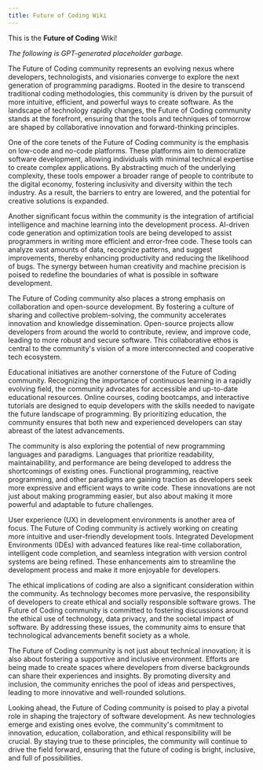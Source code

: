 ```yaml
---
title: Future of Coding Wiki
---
```


This is the **Future of Coding** Wiki!

*The following is GPT-generated placeholder garbage.*

The Future of Coding community represents an evolving nexus where developers, technologists, and visionaries converge to explore the next generation of programming paradigms. Rooted in the desire to transcend traditional coding methodologies, this community is driven by the pursuit of more intuitive, efficient, and powerful ways to create software. As the landscape of technology rapidly changes, the Future of Coding community stands at the forefront, ensuring that the tools and techniques of tomorrow are shaped by collaborative innovation and forward-thinking principles.

One of the core tenets of the Future of Coding community is the emphasis on low-code and no-code platforms. These platforms aim to democratize software development, allowing individuals with minimal technical expertise to create complex applications. By abstracting much of the underlying complexity, these tools empower a broader range of people to contribute to the digital economy, fostering inclusivity and diversity within the tech industry. As a result, the barriers to entry are lowered, and the potential for creative solutions is expanded.

Another significant focus within the community is the integration of artificial intelligence and machine learning into the development process. AI-driven code generation and optimization tools are being developed to assist programmers in writing more efficient and error-free code. These tools can analyze vast amounts of data, recognize patterns, and suggest improvements, thereby enhancing productivity and reducing the likelihood of bugs. The synergy between human creativity and machine precision is poised to redefine the boundaries of what is possible in software development.

The Future of Coding community also places a strong emphasis on collaboration and open-source development. By fostering a culture of sharing and collective problem-solving, the community accelerates innovation and knowledge dissemination. Open-source projects allow developers from around the world to contribute, review, and improve code, leading to more robust and secure software. This collaborative ethos is central to the community's vision of a more interconnected and cooperative tech ecosystem.

Educational initiatives are another cornerstone of the Future of Coding community. Recognizing the importance of continuous learning in a rapidly evolving field, the community advocates for accessible and up-to-date educational resources. Online courses, coding bootcamps, and interactive tutorials are designed to equip developers with the skills needed to navigate the future landscape of programming. By prioritizing education, the community ensures that both new and experienced developers can stay abreast of the latest advancements.

The community is also exploring the potential of new programming languages and paradigms. Languages that prioritize readability, maintainability, and performance are being developed to address the shortcomings of existing ones. Functional programming, reactive programming, and other paradigms are gaining traction as developers seek more expressive and efficient ways to write code. These innovations are not just about making programming easier, but also about making it more powerful and adaptable to future challenges.

User experience (UX) in development environments is another area of focus. The Future of Coding community is actively working on creating more intuitive and user-friendly development tools. Integrated Development Environments (IDEs) with advanced features like real-time collaboration, intelligent code completion, and seamless integration with version control systems are being refined. These enhancements aim to streamline the development process and make it more enjoyable for developers.

The ethical implications of coding are also a significant consideration within the community. As technology becomes more pervasive, the responsibility of developers to create ethical and socially responsible software grows. The Future of Coding community is committed to fostering discussions around the ethical use of technology, data privacy, and the societal impact of software. By addressing these issues, the community aims to ensure that technological advancements benefit society as a whole.

The Future of Coding community is not just about technical innovation; it is also about fostering a supportive and inclusive environment. Efforts are being made to create spaces where developers from diverse backgrounds can share their experiences and insights. By promoting diversity and inclusion, the community enriches the pool of ideas and perspectives, leading to more innovative and well-rounded solutions.

Looking ahead, the Future of Coding community is poised to play a pivotal role in shaping the trajectory of software development. As new technologies emerge and existing ones evolve, the community's commitment to innovation, education, collaboration, and ethical responsibility will be crucial. By staying true to these principles, the community will continue to drive the field forward, ensuring that the future of coding is bright, inclusive, and full of possibilities.
